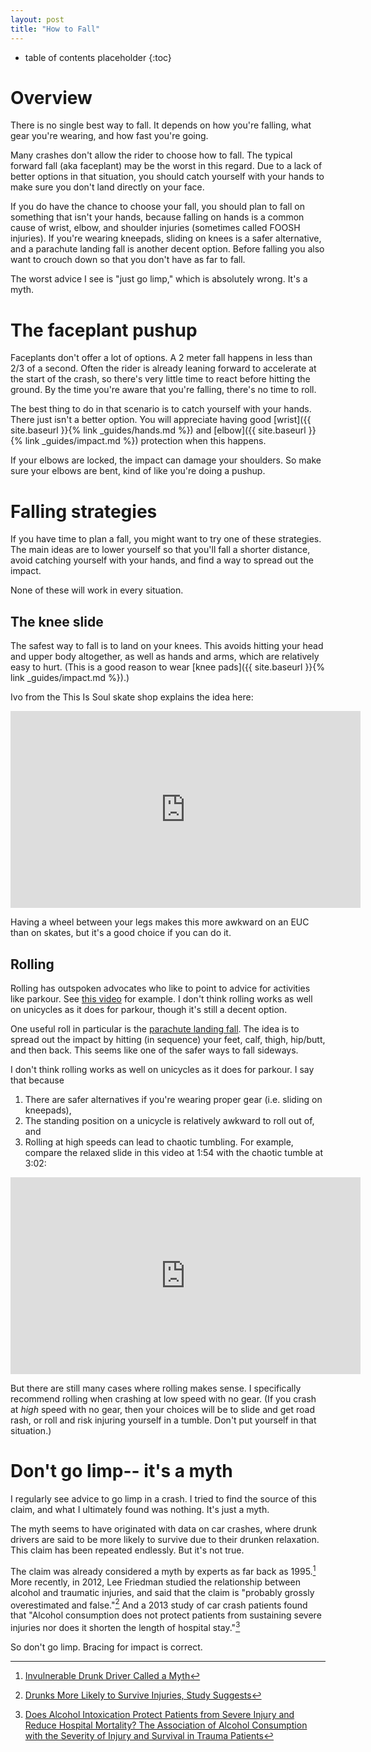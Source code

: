```yaml
---
layout: post
title: "How to Fall"
---
```


* table of contents placeholder
{:toc}

# Overview

There is no single best way to fall. It depends on how you're falling, what gear
you're wearing, and how fast you're going.

Many crashes don't allow the rider to choose how to fall. The typical forward
fall (aka faceplant) may be the worst in this regard. Due to a lack of better
options in that situation, you should catch yourself with your hands to make
sure you don't land directly on your face.

If you do have the chance to choose your fall, you should plan to fall on
something that isn't your hands, because falling on hands is a common cause of
wrist, elbow, and shoulder injuries (sometimes called FOOSH injuries). If you're
wearing kneepads, sliding on knees is a safer alternative, and a parachute
landing fall is another decent option. Before falling you also want to crouch
down so that you don't have as far to fall.

The worst advice I see is "just go limp," which is absolutely wrong. It's a
myth.

# The faceplant pushup

Faceplants don't offer a lot of options. A 2 meter fall happens in less than 2/3
of a second. Often the rider is already leaning forward to accelerate at the
start of the crash, so there's very little time to react before hitting the
ground. By the time you're aware that you're falling, there's no time to roll.

The best thing to do in that scenario is to catch yourself with your
hands. There just isn't a better option. You will appreciate having good
[wrist]({{ site.baseurl }}{% link _guides/hands.md %}) and [elbow]({{
site.baseurl }}{% link _guides/impact.md %}) protection when this happens.

If your elbows are locked, the impact can damage your shoulders. So make sure
your elbows are bent, kind of like you're doing a pushup.

# Falling strategies

If you have time to plan a fall, you might want to try one of these
strategies. The main ideas are to lower yourself so that you'll fall a shorter
distance, avoid catching yourself with your hands, and find a way to spread out
the impact.

None of these will work in every situation.

## The knee slide

The safest way to fall is to land on your knees. This avoids hitting your head
and upper body altogether, as well as hands and arms, which are relatively easy
to hurt. (This is a good reason to wear [knee pads]({{ site.baseurl }}{% link
_guides/impact.md %}).)

Ivo from the This Is Soul skate shop explains the idea here:

<iframe width="560" height="315" src="https://www.youtube.com/embed/EuY6Ja5dF0I" title="YouTube video player" frameborder="0" allow="accelerometer; autoplay; clipboard-write; encrypted-media; gyroscope; picture-in-picture" allowfullscreen></iframe>

Having a wheel between your legs makes this more awkward on an EUC than on
skates, but it's a good choice if you can do it.

## Rolling

Rolling has outspoken advocates who like to point to advice for activities like
parkour. See [this video](https://youtu.be/tUJwUUAiT4o) for example. I don't
think rolling works as well on unicycles as it does for parkour, though it's
still a decent option.

One useful roll in particular is the [parachute landing
fall](https://youtu.be/PiLyqGu2XKI). The idea is to spread out the impact by
hitting (in sequence) your feet, calf, thigh, hip/butt, and then back. This
seems like one of the safer ways to fall sideways.

I don't think rolling works as well on unicycles as it does for parkour. I say
that because

1. There are safer alternatives if you're wearing proper gear (i.e. sliding on
   kneepads),
2. The standing position on a unicycle is relatively awkward to roll out of, and
3. Rolling at high speeds can lead to chaotic tumbling. For example, compare the
   relaxed slide in this video at 1:54 with the chaotic tumble at 3:02:

<iframe width="560" height="315" src="https://www.youtube.com/embed/ZXSOOZZX6e4?start=114" title="YouTube video player" frameborder="0" allow="accelerometer; autoplay; clipboard-write; encrypted-media; gyroscope; picture-in-picture; web-share" allowfullscreen></iframe>

But there are still many cases where rolling makes sense. I specifically
recommend rolling when crashing at low speed with no gear. (If you crash at
*high* speed with no gear, then your choices will be to slide and get road rash,
or roll and risk injuring yourself in a tumble. Don't put yourself in that
situation.)

# Don't go limp-- it's a myth

I regularly see advice to go limp in a crash. I tried to find the source of this
claim, and what I ultimately found was nothing. It's just a myth.

The myth seems to have originated with data on car crashes, where drunk drivers
are said to be more likely to survive due to their drunken relaxation. This
claim has been repeated endlessly. But it's not true.

The claim was already considered a myth by experts as far back as
1995.[^latimes] More recently, in 2012, Lee Friedman studied the relationship
between alcohol and traumatic injuries, and said that the claim is "probably
grossly overestimated and false."[^friedman] And a 2013 study of car crash
patients found that "Alcohol consumption does not protect patients from
sustaining severe injuries nor does it shorten the length of hospital
stay."[^hsieh]

So don't go limp. Bracing for impact is correct.

[^latimes]: [Invulnerable Drunk Driver Called a
    Myth](https://www.latimes.com/archives/la-xpm-1995-08-12-mn-34251-story.html)

[^friedman]: [Drunks More Likely to Survive Injuries, Study
    Suggests](https://www.livescience.com/24979-alcohol-injury-outcome.html)

[^hsieh]: [Does Alcohol Intoxication Protect Patients from Severe Injury and
    Reduce Hospital Mortality? The Association of Alcohol Consumption with the
    Severity of Injury and Survival in Trauma
    Patients](https://doi.org/10.1177/000313481307901222)

<!-- https://skeptics.stackexchange.com/questions/22288/are-your-chances-for-surviving-blunt-force-trauma-better-when-drunk -->

<!-- https://www.bellevuechiropractor.com/blog/whiplash-injury-myth-1-relax-during-car-crash/ -->



<!-- # More tips -->

<!-- - [The Art of Falling -->
<!--   Safely](https://www.aarp.org/health/conditions-treatments/info-2017/how-to-fall-safely.html), -->
<!--   advice from a stuntwoman -->
<!-- - [Preventing Skateboarding -->
<!--   Injuries](https://www.somersortho.com/blog/preventing-skateboarding-injuries), -->
<!--   advice from an orthopaedic surgeon -->
